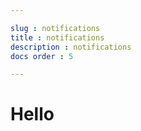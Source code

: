 ```yaml
--- 

slug : notifications
title : notifications
description : notifications
docs order : 5 

---
```




<h1>Hello</h1>